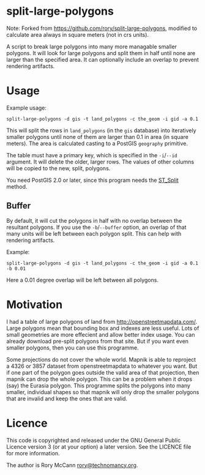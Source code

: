 split-large-polygons
====================

Note: Forked from https://github.com/rory/split-large-polygons, modified to calculate area always in square meters (not in crs units).

A script to break large polygons into many more managable smaller polygons. It will look for large polygons and split them in half until none are larger than the specified area. It can optionally include an overlap to prevent rendering artifacts.


Usage
=====

Example usage:

    split-large-polygons -d gis -t land_polygons -c the_geom -i gid -a 0.1

This will split the rows in ``land_polygons`` (in the ``gis`` database) into iteratively smaller polygons until none of them are larger than 0.1 in area (in square meters). The area is calculated casting to a PostGIS `geography` primitive.

The table must have a primary key, which is specified in the ``-i``/``--id`` argument. It will delete the older, larger rows. The values of other columns will be copied to the new, split, polygons.

You need PostGIS 2.0 or later, since this program needs the [ST_Split](http://postgis.refractions.net/documentation/manual-2.0/ST_Split.html) method.

Buffer
------

By default, it will cut the polygons in half with no overlap between the resultant polygons. If you use the ``-b``/``--buffer`` option, an overlap of that many units will be left between each polygon split. This can help with rendering artifacts.

Example:

    split-large-polygons -d gis -t land_polygons -c the_geom -i gid -a 0.1 -b 0.01

Here a 0.01 degree overlap will be left between all polygons.

Motivation
==========

I had a table of large polygons of land from http://openstreetmapdata.com/. Large polygons mean that bounding box and indexes are less useful. Lots of small geometries are more effecient and allow better index usage. You can already download pre-split polygons from that site. But if you want even smaller polygons, then you can use this programme.

Some projections do not cover the whole world. Mapnik is able to reproject a 4326 or 3857 dataset from openstreetmapdata to whatever you want. But if one part of the polygon goes outside the valid area of that projection, then mapnik can drop the whole polygon. This can be a problem when it drops (say) the Eurasia polygon. This programme splits the polygons into many smaller, individual shapes so that mapnik will only drop the smaller polygons that are invalid and keep the ones that are valid.


Licence
=======

This code is copyrighted and released under the GNU General Public Licence version 3 (or at your option) a later version. See the LICENCE file for more information.

The author is Rory McCann <rory@technomancy.org>.
